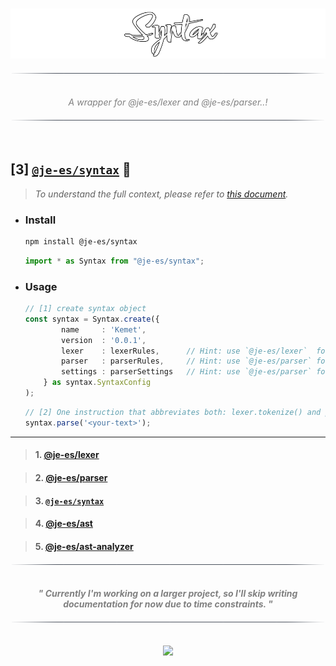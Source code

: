 <!----------------------------------- BEG ----------------------------------->
<br>
<div align="center">
    <p>
        <img src="./assets/img/logo.png" alt="parser" height="80" />
    </p>
</div>

<div align="center">
    <img src="./assets/img/line.png" alt="line" style="display: block; margin-top:20px;margin-bottom:20px;width:500px;"/>
</div>

<p align="center" style="font-style:italic; color:gray;">
    <br>
    A wrapper for @je-es/lexer and @je-es/parser..!
    <br>
</p>

<div align="center">
    <img src="./assets/img/line.png" alt="line" style="display: block; margin-top:20px;margin-bottom:20px;width:500px;"/>
</div>
<br>

<!--------------------------------------------------------------------------->



<!----------------------------------- HMM ----------------------------------->

## [3] [`@je-es/syntax`](https://github.com/je-es/syntax) 🚀

> _To understand the full context, please refer to [this document](https://github.com/kemet-lang/)._


- ### Install

    ```bash
    npm install @je-es/syntax
    ```

    ```ts
    import * as Syntax from "@je-es/syntax";
    ```

- ### Usage

    ```ts
    // [1] create syntax object
    const syntax = Syntax.create({
            name     : 'Kemet',
            version  : '0.0.1',
            lexer    : lexerRules,      // Hint: use `@je-es/lexer`  for lexer rules
            parser   : parserRules,     // Hint: use `@je-es/parser` for parser rules
            settings : parserSettings   // Hint: use `@je-es/parser` for parser settings
        } as syntax.SyntaxConfig
    );
    ```

    ```ts
    // [2] One instruction that abbreviates both: lexer.tokenize() and parser.parse() functions.
    syntax.parse('<your-text>');
    ```

---


> #### 1. [@je-es/lexer](https://github.com/je-es/lexer)

> #### 2. [@je-es/parser](https://github.com/je-es/parser)

> #### 3. [`@je-es/syntax`](https://github.com/je-es/syntax)

> #### 4. [@je-es/ast](https://github.com/je-es/ast)

> #### 5. [@je-es/ast-analyzer](https://github.com/je-es/ast-analyzer)

<div align="center">
    <img src="./assets/img/line.png" alt="line" style="display: block; margin-top:20px;margin-bottom:20px;width:500px;"/>
</div>

<p align="center">
    <b>
        <br>
        <i style="color: gray;">"
        Currently I'm working on a larger project, so I'll skip writing documentation for now due to time constraints.
        "</i>
        <br>
    </b>
</p>

<div align="center">
    <img src="./assets/img/line.png" alt="line" style="display: block; margin-top:20px;margin-bottom:20px;width:500px;"/>
</div>

<!--------------------------------------------------------------------------->



<!----------------------------------- END ----------------------------------->

<br>
<div align="center">
    <a href="https://github.com/maysara-elshewehy">
        <img src="https://img.shields.io/badge/Made with ❤️ by-Maysara-blue"/>
    </a>
</div>

<!-------------------------------------------------------------------------->